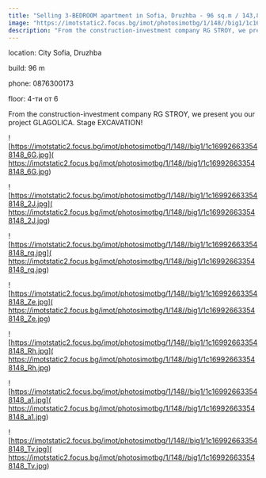 ```yaml
---
title: "Selling 3-BEDROOM apartment in Sofia, Druzhba - 96 sq.m / 143,850 EUR :: imot.bg Advert"
image: "https://imotstatic2.focus.bg/imot/photosimotbg/1/148//big1/1c169926633548148_YX.jpg"
description: "From the construction-investment company RG STROY, we present you our project GLAGOLICA. Stage EXCAVATION!"
---
```


location: City Sofia, Druzhba

build: 96 m

phone: 0876300173

floor: 4-ти от 6

From the construction-investment company RG STROY, we present you our project GLAGOLICA. Stage EXCAVATION!


![https://imotstatic2.focus.bg/imot/photosimotbg/1/148//big1/1c169926633548148_6G.jpg]( https://imotstatic2.focus.bg/imot/photosimotbg/1/148//big1/1c169926633548148_6G.jpg)


![https://imotstatic2.focus.bg/imot/photosimotbg/1/148//big1/1c169926633548148_2J.jpg]( https://imotstatic2.focus.bg/imot/photosimotbg/1/148//big1/1c169926633548148_2J.jpg)


![https://imotstatic2.focus.bg/imot/photosimotbg/1/148//big1/1c169926633548148_rq.jpg]( https://imotstatic2.focus.bg/imot/photosimotbg/1/148//big1/1c169926633548148_rq.jpg)


![https://imotstatic2.focus.bg/imot/photosimotbg/1/148//big1/1c169926633548148_Ze.jpg]( https://imotstatic2.focus.bg/imot/photosimotbg/1/148//big1/1c169926633548148_Ze.jpg)


![https://imotstatic2.focus.bg/imot/photosimotbg/1/148//big1/1c169926633548148_Rh.jpg]( https://imotstatic2.focus.bg/imot/photosimotbg/1/148//big1/1c169926633548148_Rh.jpg)


![https://imotstatic2.focus.bg/imot/photosimotbg/1/148//big1/1c169926633548148_a1.jpg]( https://imotstatic2.focus.bg/imot/photosimotbg/1/148//big1/1c169926633548148_a1.jpg)


![https://imotstatic2.focus.bg/imot/photosimotbg/1/148//big1/1c169926633548148_Tv.jpg]( https://imotstatic2.focus.bg/imot/photosimotbg/1/148//big1/1c169926633548148_Tv.jpg)


